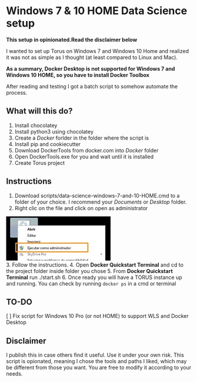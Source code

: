 # Windows 7 & 10 HOME Data Science setup

**This setup in opinionated.Read the disclaimer below**

I wanted to set up Torus on Windows 7 and Windows 10 Home and realized it was not as simple as I thought (at least compared to Linux and Mac).

**As a summary, Docker Desktop is not supported for Windows 7 and Windows 10 HOME, so you have to install Docker Toolbox**

After reading and testing I got a batch script to somehow automate the process. 

## What will this do?
1. Install chocolatey
2. Install python3 using chocolatey
3. Create a _Docker_ forlder in the folder where the script is
4. Install pip and cookiecutter
4. Download DockerTools from docker.com into _Docker_ folder
5. Open DockerTools.exe for you and wait until it is installed
6. Create Torus project

## Instructions

1. Download scripts/data-science-windows-7-and-10-HOME.cmd to a folder of your choice. I recommend your _Documents_ or _Desktop_ folder.
2. Right clic on the file and click on open as administrator  

![](open-as-admin.jpg)  
3. Follow the instructions.
4. Open **Docker Quickstart Terminal** and cd to the project folder inside folder you chose
5. From **Docker Quickstart Terminal** run ./start.sh
6. Once ready you will have a TORUS instance up and running. You can check by running `docker ps` in a cmd or terminal

## TO-DO
[ ] Fix script for Windows 10 Pro (or not HOME) to support WLS and Docker Desktop

## Disclaimer
I publish this in case others find it useful. Use it under your own risk. This script is opionated, meaning I chose the tools and paths I liked, which may be different from those you want. You are free to modify it according to your needs.